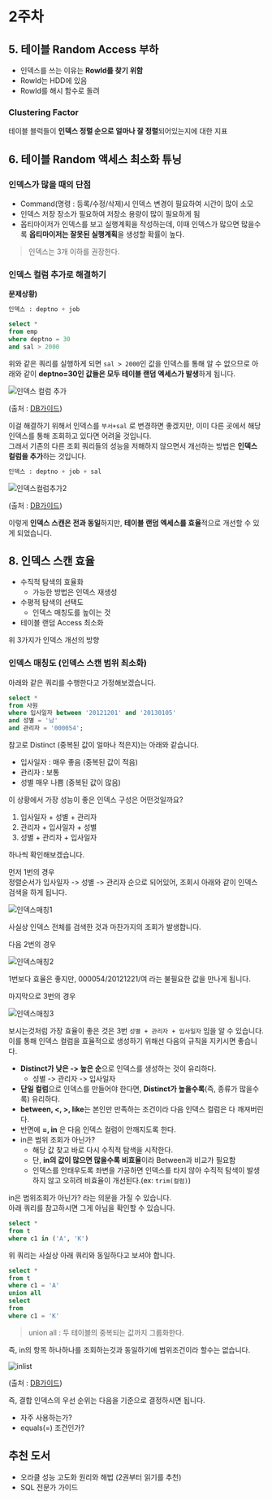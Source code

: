 # 2주차

## 5. 테이블 Random Access 부하

* 인덱스를 쓰는 이유는 **RowId를 찾기 위함**  
* RowId는 HDD에 있음
* RowId를 해시 함수로 돌려

### Clustering Factor

테이블 블럭들이 **인덱스 정렬 순으로 얼마나 잘 정렬**되어있는지에 대한 지표 

## 6. 테이블 Random 액세스 최소화 튜닝

### 인덱스가 많을 때의 단점

* Command(명령 : 등록/수정/삭제)시 인덱스 변경이 필요하여 시간이 많이 소모
* 인덱스 저장 장소가 필요하여 저장소 용량이 많이 필요하게 됨
* 옵티마이저가 인덱스를 보고 실행계획을 작성하는데, 이때 인덱스가 많으면 많을수록 **옵티마이저는 잘못된 실행계획**을 생성할 확률이 높다.

> 인덱스는 3개 이하를 권장한다.  

### 인덱스 컬럼 추가로 해결하기

**문제상황)**

```sql
인덱스 : deptno + job

select *
from emp
where deptno = 30
and sal > 2000
```

위와 같은 쿼리를 실행하게 되면 ```sal > 2000```인 값을 인덱스를 통해 알 수 없으므로 아래와 같이 **deptno=30인 값들은 모두 테이블 랜덤 엑세스가 발생**하게 됩니다.  

![인덱스 컬럼 추가](./images/인덱스컬럼추가.png)

(출처 : [DB가이드](http://www.dbguide.net/db.db?cmd=view&boardUid=148221&boardConfigUid=9&categoryUid=216&boardIdx=140&boardStep=1))

이걸 해결하기 위해서 인덱스를 ```부서+sal``` 로 변경하면 좋겠지만, 이미 다른 곳에서 해당 인덱스를 통해 조회하고 있다면 어려울 것입니다.  
그래서 기존의 다른 조회 쿼리들의 성능을 저해하지 않으면서 개선하는 방법은 **인덱스 컬럼을 추가**하는 것입니다.

```sql
인덱스 : deptno + job + sal
```

![인덱스컬럼추가2](./images/인덱스컬럼추가2.png)

(출처 : [DB가이드](http://www.dbguide.net/db.db?cmd=view&boardUid=148221&boardConfigUid=9&categoryUid=216&boardIdx=140&boardStep=1))

이렇게 **인덱스 스캔은 전과 동일**하지만, **테이블 랜덤 엑세스를 효율**적으로 개선할 수 있게 되었습니다.

## 8. 인덱스 스캔 효율

* 수직적 탐색의 효율화
  * 가능한 방법은 인덱스 재생성
* 수평적 탐색의 선택도
  * 인덱스 매칭도를 높이는 것
* 테이블 랜덤 Access 최소화

위 3가지가 인덱스 개선의 방향

### 인덱스 매칭도 (인덱스 스캔 범위 최소화) 

아래와 같은 쿼리를 수행한다고 가정해보겠습니다.

```sql
select * 
from 사원
where 입사일자 between '20121201' and '20130105'
and 성별 = '남'
and 관리자 = '000054';
```

참고로 Distinct (중복된 값이 얼마나 적은지)는 아래와 같습니다.

* 입사일자 : 매우 좋음 (중복된 값이 적음)
* 관리자 : 보통
* 성별 매우 나쁨 (중복된 값이 많음)

이 상황에서 가장 성능이 좋은 인덱스 구성은 어떤것일까요? 

1. 입사일자 + 성별 + 관리자
2. 관리자 + 입사일자 + 성별
3. 성별 + 관리자 + 입사일자

하나씩 확인해보겠습니다.  
  
먼저 1번의 경우  
정렬순서가 입사일자 -> 성별 -> 관리자 순으로 되어있어, 조회시 아래와 같이 인덱스 검색을 하게 됩니다.

![인덱스매칭1](./images/인덱스매칭1.png)

사실상 인덱스 전체를 검색한 것과 마찬가지의 조회가 발생합니다.  
   
다음 2번의 경우

![인덱스매칭2](./images/인덱스매칭2.png)

1번보다 효율은 좋지만, 000054/20121221/여 라는 불필요한 값을 만나게 됩니다.  
  
마지막으로 3번의 경우

![인덱스매칭3](./images/인덱스매칭3.png)

보시는것처럼 가장 효율이 좋은 것은 3번 ```성별 + 관리자 + 입사일자``` 임을 알 수 있습니다.  
이를 통해 인덱스 컬럼을 효율적으로 생성하기 위해선 다음의 규칙을 지키시면 좋습니다.  

* **Distinct가 낮은 -> 높은 순**으로 인덱스를 생성하는 것이 유리하다.
  * 성별 -> 관리자 -> 입사일자
* **단일 컬럼**으로 인덱스를 만들어야 한다면, **Distinct가 높을수록**(즉, 종류가 많을수록) 유리하다.
* **between, <, >, like**는 본인만 만족하는 조건이라 다음 인덱스 컬럼은 다 깨져버린다.
* 반면에 **=, in** 은 다음 인덱스 컬럼이 안깨지도록 한다.
* in은 범위 조회가 아닌가?
  * 해당 값 찾고 바로 다시 수직적 탐색을 시작한다.
  * 단, **in의 값이 많으면 많을수록 비효율**이라 Between과 비교가 필요함
  * 인덱스를 안태우도록 좌변을 가공하면 인덱스를 타지 않아 수직적 탐색이 발생하지 않고 오히려 비효율이 개선된다.(ex: ```trim(컬럼)```) 

in은 범위조회가 아닌가? 라는 의문을 가질 수 있습니다.  
아래 쿼리를 참고하시면 그게 아님을 확인할 수 있습니다.

```sql
select *
from t
where c1 in ('A', 'K')
```

위 쿼리는 사실상 아래 쿼리와 동일하다고 보셔야 합니다.

```sql
select *
from t
where c1 = 'A'
union all
select
from 
where c1 = 'K'
```

> union all : 두 테이블의 중복되는 값까지 그룹화한다.

즉, in의 항목 하나하나를 조회하는것과 동일하기에 범위조건이라 할수는 없습니다.  

![inlist](./images/inlist.png)

(출처 : [DB가이드](http://www.dbguide.net/db.db?cmd=view&boardUid=148221&boardConfigUid=9&categoryUid=216&boardIdx=140&boardStep=1))

즉, 결합 인덱스의 우선 순위는 다음을 기준으로 결정하시면 됩니다.  

* 자주 사용하는가?  
* equals(=) 조건인가?  


## 추천 도서

* 오라클 성능 고도화 원리와 해법 (2권부터 읽기를 추천)
* SQL 전문가 가이드